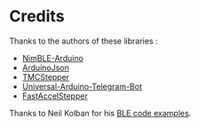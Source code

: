 # Credits
Thanks to the authors of these libraries :
- [NimBLE-Arduino](https://github.com/h2zero/NimBLE-Arduino)
- [ArduinoJson](https://arduinojson.org)
- [TMCStepper](https://github.com/teemuatlut/TMCStepper)
- [Universal-Arduino-Telegram-Bot](https://github.com/witnessmenow/Universal-Arduino-Telegram-Bot)
- [FastAccelStepper](https://github.com/gin66/FastAccelStepper)

Thanks to Neil Kolban for his [BLE code examples](https://github.com/nkolban).
